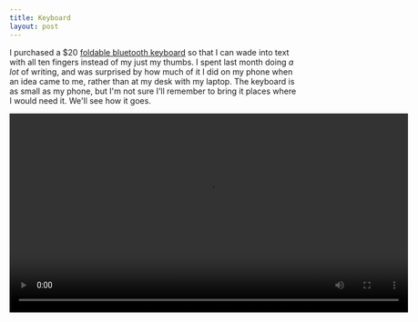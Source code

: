 ```yaml
---
title: Keyboard
layout: post
---
```



I purchased a $20 [foldable bluetooth
keyboard](https://www.desertcart.us/products/177891982-mini-bluetooth-keyboard-mini-wireless-foldable-keyboard-usb-rechargeable-bluetooth-keyboard-portable-pocket-size-compatible-with-mac-i-os-windows-android-smartphones-tablets-laptops-and-more)
so that I can wade into text with all ten fingers instead of my just my thumbs.
I spent last month doing *a lot* of writing, and was surprised by how much of it
I did on my phone when an idea came to me, rather than at my desk with my
laptop. The keyboard is as small as my phone, but I'm not sure I'll remember to
bring it places where I would need it. We'll see how it goes.

<video width=700 src="/videos/keyboard.mp4" controls />

